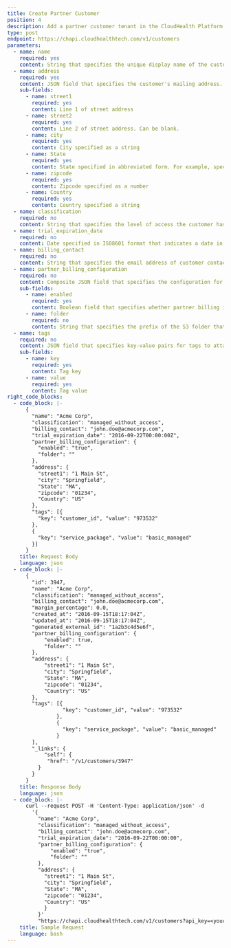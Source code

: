 ```yaml
---
title: Create Partner Customer
position: 4
description: Add a partner customer tenant in the CloudHealth Platform.
type: post
endpoint: https://chapi.cloudhealthtech.com/v1/customers
parameters:
  - name: name
    required: yes
    content: String that specifies the unique display name of the customer's AWS account.
  - name: address
    required: yes
    content: JSON field that specifies the customer's mailing address.
    sub-fields:
      - name: street1
        required: yes
        content: Line 1 of street address
      - name: street2
        required: yes
        content: Line 2 of street address. Can be blank.
      - name: city
        required: yes
        content: City specified as a string
      - name: State
        required: yes
        content: State specified in abbreviated form. For example, specify Massachusetts as `MA`.
      - name: zipcode
        required: yes
        content: Zipcode specified as a number
      - name: Country
        required: yes
        content: Country specified a string
  - name: classification
    required: no
    content: String that specifies the level of access the customer has in the CloudHealth Platform. Specify as `managed_without_access` (managed customer that does not directly access the CloudHealth Platform) or `managed_with_access` (managed customer that directly accesses the CloudHealth Platform).
  - name: trial_expiration_date
    required: no
    content: Date specified in ISO8601 format that indicates a date in the future when the customer's trial expires. Beyond this date, users belonging to the customer are unable to access the CloudHealth Platform.
  - name: billing_contact
    required: no
    content: String that specifies the email address of customer contact.
  - name: partner_billing_configuration
    required: no
    content: Composite JSON field that specifies the configuration for the partner billing engine.
    sub-fields:
      - name: enabled
        required: yes
        content: Boolean field that specifies whether partner billing is enabled. Default value is `true`.
      - name: folder
        required: no
        content: String that specifies the prefix of the S3 folder that contains processed customer bills.
  - name: tags
    required: no
    content: JSON field that specifies key-value pairs for tags to attach to the customer. Each customer can be assigned a maximum of 20 tags.
    sub-fields:
      - name: key
        required: yes
        content: Tag key
      - name: value
        required: yes
        content: Tag value
right_code_blocks:
  - code_block: |-
      {
        "name": "Acme Corp",
        "classification": "managed_without_access",
        "billing_contact": "john.doe@acmecorp.com",
        "trial_expiration_date": "2016-09-22T00:00:00Z",
        "partner_billing_configuration": {
          "enabled": "true",
          "folder": ""
        },
        "address": {
          "street1": "1 Main St",
          "city": "Springfield",
          "State": "MA",
          "zipcode": "01234",
          "Country": "US"
        },
        "tags": [{
          "key": "customer_id", "value": "973532"
        },
        {
          "key": "service_package", "value": "basic_managed"
        }]
      }
    title: Request Body
    language: json
  - code_block: |-
      {
        "id": 3947,
        "name": "Acme Corp",
        "classification": "managed_without_access",
        "billing_contact": "john.doe@acmecorp.com",
        "margin_percentage": 0.0,
        "created_at": "2016-09-15T18:17:04Z",
        "updated_at": "2016-09-15T18:17:04Z",
        "generated_external_id": "1a2b3c4d5e6f",
        "partner_billing_configuration": {
            "enabled": true,
            "folder": ""
        },
        "address": {
            "street1": "1 Main St",
            "city": "Springfield",
            "State": "MA",
            "zipcode": "01234",
            "Country": "US"
        },
        "tags": [{
                  "key": "customer_id", "value": "973532"
                },
                {
                  "key": "service_package", "value": "basic_managed"
                }
        ],
        "_links": {
            "self": {
             "href": "/v1/customers/3947"
          }
        }
      }
    title: Response Body
    language: json
  - code_block: |-
      curl --request POST -H 'Content-Type: application/json' -d
        '{
          "name": "Acme Corp",
          "classification": "managed_without_access",
          "billing_contact": "john.doe@acmecorp.com",
          "trial_expiration_date": "2016-09-22T00:00:00",
          "partner_billing_configuration": {
              "enabled": "true",
              "folder": ""
          },
          "address": {
            "street1": "1 Main St",
            "city": "Springfield",
            "State": "MA",
            "zipcode": "01234",
            "Country": "US"
            }
          }'
          "https://chapi.cloudhealthtech.com/v1/customers?api_key=<your_api_key>"
    title: Sample Request
    language: bash
---
```

